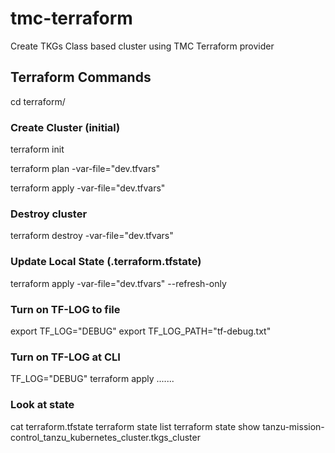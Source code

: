 # tmc-terraform

Create TKGs Class based cluster using TMC Terraform provider

## Terraform Commands

cd terraform/

### Create Cluster (initial)
terraform init

terraform plan -var-file="dev.tfvars"

terraform apply -var-file="dev.tfvars"

### Destroy cluster
terraform destroy -var-file="dev.tfvars"

### Update Local State (.terraform.tfstate)
terraform apply -var-file="dev.tfvars" --refresh-only

### Turn on TF-LOG to file
export TF_LOG="DEBUG"
export TF_LOG_PATH="tf-debug.txt"

### Turn on TF-LOG at CLI
TF_LOG="DEBUG" terraform apply .......

### Look at state
cat terraform.tfstate
terraform state list
terraform state show tanzu-mission-control_tanzu_kubernetes_cluster.tkgs_cluster